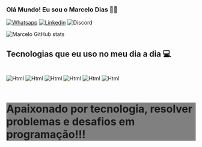 
### Olá Mundo! Eu sou o Marcelo Dias 👋🏼

[![Whatsapp](https://img.shields.io/badge/WhatsApp-25D366?style=for-the-badge&logo=whatsapp&logoColor=white)](https://wa.me/5511911758560?text=Ol%C3%A1+Marcelo%21)
[![Linkedin](https://img.shields.io/badge/LinkedIn-0077B5?style=for-the-badge&logo=linkedin&logoColor=white)](https://www.linkedin.com/in/marcelo-dias-711440266/)
![Discord](https://img.shields.io/badge/Discord-7289DA?style=for-the-badge&logo=discord&logoColor=white)


![Marcelo GitHub stats](https://github-readme-stats.vercel.app/api?username=MarceloDiasst&show_icons=true&theme=dark)

## Tecnologias que eu uso no meu dia a dia 💻

<div style="display: inline_block"><br/>
<img align="center" alt="Html" src="https://img.shields.io/badge/HTML-239120?style=for-the-badge&logo=html5&logoColor=white">
<img align="center" alt="Html" src="https://img.shields.io/badge/CSS-239120?&style=for-the-badge&logo=css3&logoColor=white">
<img align="center" alt="Html" src="https://img.shields.io/badge/JavaScript-323330?style=for-the-badge&logo=javascript&logoColor=F7DF1E">
<img align="center" alt="Html" src="https://img.shields.io/badge/TypeScript-007ACC?style=for-the-badge&logo=typescript&logoColor=white">
<img align="center" alt="Html" src="https://img.shields.io/badge/React-20232A?style=for-the-badge&logo=react&logoColor=61DAFB">
<img align="center" alt="Html" src="https://img.shields.io/badge/Python-14354C?style=for-the-badge&logo=python&logoColor=white">
  
</div>
<br/>
<div style="background-color: gray">
<h1>Apaixonado por tecnologia, resolver problemas e desafios em programação!!!</h1>
</div>
